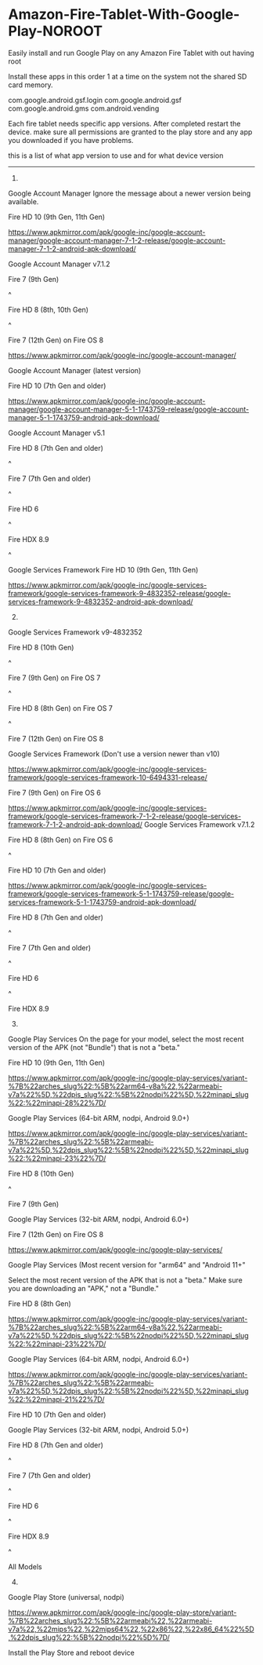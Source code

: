 # Amazon-Fire-Tablet-With-Google-Play-NOROOT
Easily install and run Google Play on any Amazon Fire Tablet with out having root

Install these apps in this order 1 at a time on the system not the shared SD card memory. 


com.google.android.gsf.login
com.google.android.gsf
com.google.android.gms
com.android.vending

Each fire tablet needs specific app versions. After completed restart the device. make sure all permissions are granted to the play store and any app you downloaded if you have problems.

this is a list of what app version to use and for what device version

- - - - - -

1)

Google Account Manager
Ignore the message about a newer version being available.

Fire HD 10 (9th Gen, 11th Gen)

https://www.apkmirror.com/apk/google-inc/google-account-manager/google-account-manager-7-1-2-release/google-account-manager-7-1-2-android-apk-download/

Google Account Manager v7.1.2

Fire 7 (9th Gen)

^

Fire HD 8 (8th, 10th Gen)

^

Fire 7 (12th Gen) on Fire OS 8

https://www.apkmirror.com/apk/google-inc/google-account-manager/

Google Account Manager (latest version)

Fire HD 10 (7th Gen and older)

https://www.apkmirror.com/apk/google-inc/google-account-manager/google-account-manager-5-1-1743759-release/google-account-manager-5-1-1743759-android-apk-download/

Google Account Manager v5.1

Fire HD 8 (7th Gen and older)

^

Fire 7 (7th Gen and older)

^

Fire HD 6

^

Fire HDX 8.9

^

Google Services Framework
Fire HD 10 (9th Gen, 11th Gen)

https://www.apkmirror.com/apk/google-inc/google-services-framework/google-services-framework-9-4832352-release/google-services-framework-9-4832352-android-apk-download/


2)

Google Services Framework v9-4832352

Fire HD 8 (10th Gen)

^

Fire 7 (9th Gen) on Fire OS 7

^

Fire HD 8 (8th Gen) on Fire OS 7

^

Fire 7 (12th Gen) on Fire OS 8

Google Services Framework (Don't use a version newer than v10)

https://www.apkmirror.com/apk/google-inc/google-services-framework/google-services-framework-10-6494331-release/

Fire 7 (9th Gen) on Fire OS 6


https://www.apkmirror.com/apk/google-inc/google-services-framework/google-services-framework-7-1-2-release/google-services-framework-7-1-2-android-apk-download/
Google Services Framework v7.1.2

Fire HD 8 (8th Gen) on Fire OS 6

^

Fire HD 10 (7th Gen and older)

https://www.apkmirror.com/apk/google-inc/google-services-framework/google-services-framework-5-1-1743759-release/google-services-framework-5-1-1743759-android-apk-download/

Fire HD 8 (7th Gen and older)

^

Fire 7 (7th Gen and older)

^

Fire HD 6

^

Fire HDX 8.9


3)

Google Play Services
On the page for your model, select the most recent version of the APK (not "Bundle") that is not a "beta."

Fire HD 10 (9th Gen, 11th Gen)

https://www.apkmirror.com/apk/google-inc/google-play-services/variant-%7B%22arches_slug%22:%5B%22arm64-v8a%22,%22armeabi-v7a%22%5D,%22dpis_slug%22:%5B%22nodpi%22%5D,%22minapi_slug%22:%22minapi-28%22%7D/

Google Play Services (64-bit ARM, nodpi, Android 9.0+)

https://www.apkmirror.com/apk/google-inc/google-play-services/variant-%7B%22arches_slug%22:%5B%22armeabi-v7a%22%5D,%22dpis_slug%22:%5B%22nodpi%22%5D,%22minapi_slug%22:%22minapi-23%22%7D/

Fire HD 8 (10th Gen)

^

Fire 7 (9th Gen)

Google Play Services (32-bit ARM, nodpi, Android 6.0+)

Fire 7 (12th Gen) on Fire OS 8

https://www.apkmirror.com/apk/google-inc/google-play-services/

Google Play Services (Most recent version for "arm64" and "Android 11+"


Select the most recent version of the APK that is not a "beta." Make sure you are downloading an "APK," not a "Bundle."

Fire HD 8 (8th Gen)

https://www.apkmirror.com/apk/google-inc/google-play-services/variant-%7B%22arches_slug%22:%5B%22arm64-v8a%22,%22armeabi-v7a%22%5D,%22dpis_slug%22:%5B%22nodpi%22%5D,%22minapi_slug%22:%22minapi-23%22%7D/


Google Play Services (64-bit ARM, nodpi, Android 6.0+)

https://www.apkmirror.com/apk/google-inc/google-play-services/variant-%7B%22arches_slug%22:%5B%22armeabi-v7a%22%5D,%22dpis_slug%22:%5B%22nodpi%22%5D,%22minapi_slug%22:%22minapi-21%22%7D/

Fire HD 10 (7th Gen and older)

Google Play Services (32-bit ARM, nodpi, Android 5.0+)

Fire HD 8 (7th Gen and older)

^

Fire 7 (7th Gen and older)

^

Fire HD 6

^

Fire HDX 8.9

^

All Models


4)

Google Play Store (universal, nodpi)

https://www.apkmirror.com/apk/google-inc/google-play-store/variant-%7B%22arches_slug%22:%5B%22armeabi%22,%22armeabi-v7a%22,%22mips%22,%22mips64%22,%22x86%22,%22x86_64%22%5D,%22dpis_slug%22:%5B%22nodpi%22%5D%7D/

Install the Play Store and reboot device
